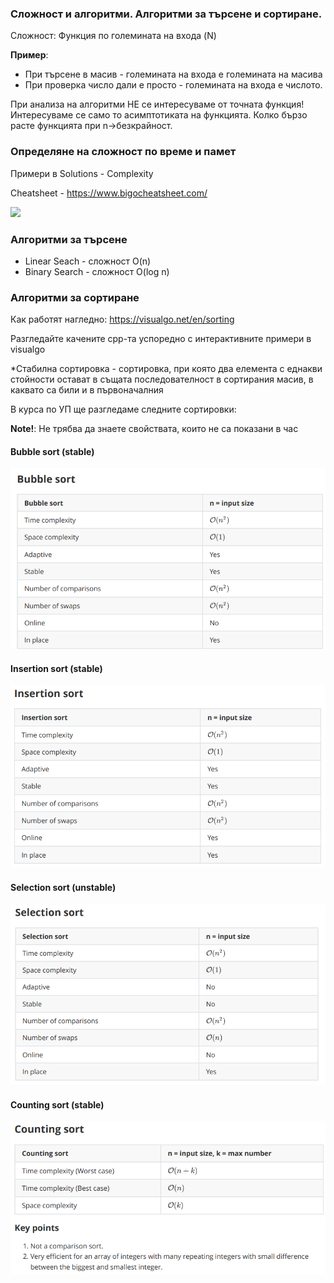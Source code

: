 ### Сложност и алгоритми. Алгоритми за търсене и сортиране.
Сложност: Функция по големината на входа (N)

**Пример**: 

 - При търсене в масив - големината на входа е големината на масива
 -  При проверка число дали е просто - големината на входа е числото.

При анализа на алгоритми НЕ се интересуваме от точната функция!
Интересуваме се само то асимптотиката на функцията.
Колко бързо расте функцията при n->безкрайност.

### Определяне на сложност по време и памет
Примери в Solutions - Complexity

Cheatsheet - https://www.bigocheatsheet.com/

![](https://devopedia.org/images/article/17/4996.1513922020.jpg)

### Алгоритми за търсене
* Linear Seach - сложност O(n)
* Binary Search - сложност O(log n)

### Алгоритми за сортиране

Как работят нагледно: https://visualgo.net/en/sorting

Разгледайте качените cpp-та успоредно с интерактивните примери в visualgo

*Стабилна сортировка - сортировка, при която два елемента с еднакви стойности остават в същата последователност в сортирания масив, в каквато са били и в първоначалния

В курса по УП ще разгледаме следните сортировки:

**Note!**: Не трябва да знаете свойствата, които не са показани в час

#### Bubble sort (stable)
  ![image](images/bubble.png)

#### Insertion sort (stable)
  ![image](images/insertion.png)

#### Selection sort (unstable)
  ![image](images/selection.png)

#### Counting sort (stable)
  ![image](images/counting.png)
